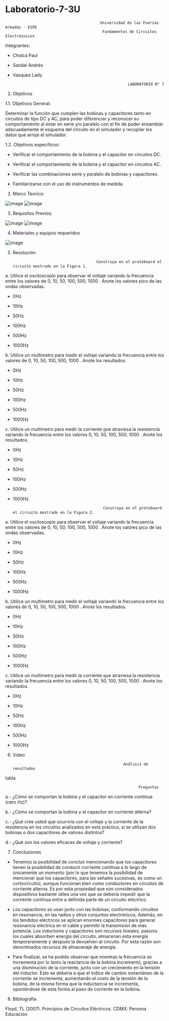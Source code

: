 # Laboratorio-7-3U

                                              Universidad de las Fuerzas Armadas - ESPE
                                               Fundamentos de Circuitos Electróinicos
Integrantes:
- Cholca Paul
- Sandal Andrés
- Vasquez Lady

                                                         LABORATORIO N° 7

1. Objetivos

1.1. Objetivos General:

Determinar la función que cumplen las bobinas y capacitores tanto en circuitos de tipo DC y AC, para poder diferenciar y reconocer su comportamiento al estar en serie y/o paralelo con el fin de poder ensamblar adecuadamente el esquema del circuito en el simulador y recopilar los datos que arroje el simulador.

1.2. Objetivos especificos:

- Verificar el comportamiento de la bobina y el capacitor en circuitos DC.

- Verificar el comportamiento de la bobina y el capacitor en circuitos AC.

- Verificar las combinaciones serie y paralelo de bobinas y capacitores.

- Familiarizarse con el uso de instrumentos de medida.

2. Marco Teorico:

![image](https://user-images.githubusercontent.com/105684550/185288542-6603c95d-7f9a-46ac-b726-5d13c0ffddc1.png)
![image](https://user-images.githubusercontent.com/105684550/185279730-1e9b424a-f443-4d99-bd60-84deabd4ae80.png)

3. Requisitos Previos:

![image](https://user-images.githubusercontent.com/105684550/185285053-d636a09c-fb7d-4d84-8a3d-01141cd7e028.png)
![image](https://user-images.githubusercontent.com/105684550/185285133-1ac54b30-e0a0-4af7-9ca6-d46951d4fa79.png)

4. Materiales y equipos requeridos

![image](https://user-images.githubusercontent.com/105684550/185284508-d8a03699-043b-4809-91e0-8fbb650b30d3.png)

5. Resolución

                                            Construya en el protoboard el circuito mostrado en la Figura 1.

a. Utilice el osciloscopio para observar el voltaje  variando la frecuencia entre los valores de 0, 10, 50, 100, 500, 1000 . Anote los valores pico de las ondas observadas.

- 0Hz

- 10Hz

- 50Hz

- 100Hz

- 500Hz

- 1000Hz

b. Utilice un multímetro para medir el voltaje  variando la frecuencia entre los valores de 0, 10, 50, 100, 500, 1000 . Anote los resultados.

- 0Hz

- 10Hz

- 50Hz

- 100Hz

- 500Hz

- 1000Hz

c. Utilice un multímetro para medir la corriente que atraviesa la resistencia variando la frecuencia entre los valores 0, 10, 50, 100, 500, 1000 . Anote los resultados.

- 0Hz

- 10Hz

- 50Hz

- 100Hz

- 500Hz

- 1000Hz


                                              Construya en el protoboard el circuito mostrado en la Figura 2.

a. Utilice el osciloscopio para observar el voltaje  variando la frecuencia entre los valores de 0, 10, 50, 100, 500, 1000 . Anote los valores pico de las ondas observadas.

- 0Hz

- 10Hz

- 50Hz

- 100Hz

- 500Hz

- 1000Hz

b. Utilice un multímetro para medir el voltaje  variando la frecuencia entre los valores de 0, 10, 50, 100, 500, 1000 . Anote los resultados.

- 0Hz

- 10Hz

- 50Hz

- 100Hz

- 500Hz

- 1000Hz

c. Utilice un multímetro para medir la corriente que atraviesa la resistencia variando la frecuencia entre los valores 0, 10, 50, 100, 500, 1000 . Anote los resultados.

- 0Hz

- 10Hz

- 50Hz

- 100Hz

- 500Hz

- 1000Hz

6. Video

                                                        Análisis de resultados

tabla

                                                               Preguntas

a.- ¿Cómo se comportan la bobina y el capacitor en corriente continua (cero Hz)?

b.- ¿Cómo se comportan la bobina y el capacitor en corriente alterna?

c.- ¿Qué cree usted que ocurriría con el voltaje  y la corriente de la resistencia en los circuitos analizados en esta práctica, si se utilizan dos bobinas o dos capacitores de valores distintos?

d.- ¿Qué son los valores eficaces de voltaje y corriente?

7. Conclusiones

- Tenemos la posibilidad de concluir mencionando que los capacitores tienen la posibilidad de conducir corriente continua a lo largo de únicamente un momento (por lo que tenemos la posibilidad de mencionar que los capacitores, para las señales sucesivas, es como un cortocircuito), aunque funcionan bien como conductores en circuitos de corriente alterna. Es por esta propiedad que son considerados dispositivos bastante útiles una vez que se debería impedir que la corriente continua entre a definida parte de un circuito eléctrico. 

- Los capacitores se usan junto con las bobinas, conformando circuitos en resonancia, en las radios y otros conjuntos electrónicos; Además, en los tendidos eléctricos se aplican enormes capacitores para generar resonancia eléctrica en el cable y permitir la transmisión de más potencia. Los inductores y capacitores son recursos lineales, pasivos los cuales absorben energía del circuito, almacenan esta energía temporeramente y después la devuelven al circuito. Por esta razón son denominados recursos de almacenaje de energía.  

- Para finalizar, se ha podido observar que mientras la frecuencia se incrementa por lo tanto la reactancia de la bobina incrementó, gracias a una disminución de la corriente, junto con un crecimiento en la tensión del inductor. Esto se debería a que el índice de cambio instantáneo de la corriente se incrementa, aumentando el costo de la tensión de la bobina, de la misma forma que la inductancia se incrementa, oponiéndose de esta forma al paso de corriente en la bobina. 

8. Bibliografía

Floyd, TL (2007). Principios de Circuitos Eléctricos. CDMX: Persona Educación.

